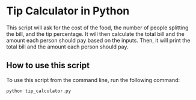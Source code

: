 # Tip Calculator in Python
This script will ask for the cost of the food, the number of people splitting the bill, and the tip percentage. It will then calculate the total bill and the amount each person should pay based on the inputs. Then, it will print the total bill and the amount each person should pay.

## How to use this script
To use this script from the command line, run the following command:
```shell
python tip_calculator.py
```